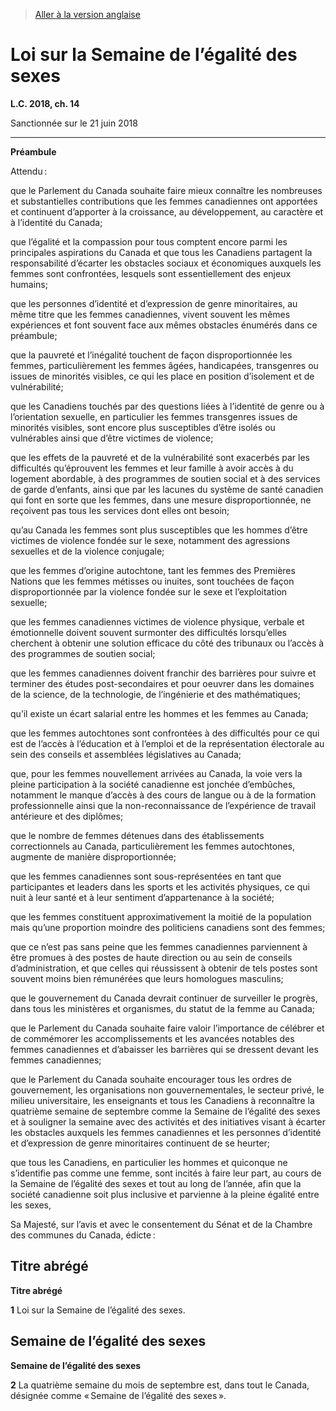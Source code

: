 > [Aller à la version anglaise](/en/Acts/Statutes%20of%20Canada/2018/c.%2014.md)

# Loi sur la Semaine de l’égalité des sexes

**L.C. 2018, ch. 14**


Sanctionnée sur le 21 juin 2018

----------




**Préambule**

Attendu :

que le Parlement du Canada souhaite faire mieux connaître les nombreuses et substantielles contributions que les femmes canadiennes ont apportées et continuent d’apporter à la croissance, au développement, au caractère et à l’identité du Canada;

que l’égalité et la compassion pour tous comptent encore parmi les principales aspirations du Canada et que tous les Canadiens partagent la responsabilité d’écarter les obstacles sociaux et économiques auxquels les femmes sont confrontées, lesquels sont essentiellement des enjeux humains;

que les personnes d’identité et d’expression de genre minoritaires, au même titre que les femmes canadiennes, vivent souvent les mêmes expériences et font souvent face aux mêmes obstacles énumérés dans ce préambule;

que la pauvreté et l’inégalité touchent de façon disproportionnée les femmes, particulièrement les femmes âgées, handicapées, transgenres ou issues de minorités visibles, ce qui les place en position d’isolement et de vulnérabilité;

que les Canadiens touchés par des questions liées à l’identité de genre ou à l’orientation sexuelle, en particulier les femmes transgenres issues de minorités visibles, sont encore plus susceptibles d’être isolés ou vulnérables ainsi que d’être victimes de violence;

que les effets de la pauvreté et de la vulnérabilité sont exacerbés par les difficultés qu’éprouvent les femmes et leur famille à avoir accès à du logement abordable, à des programmes de soutien social et à des services de garde d’enfants, ainsi que par les lacunes du système de santé canadien qui font en sorte que les femmes, dans une mesure disproportionnée, ne reçoivent pas tous les services dont elles ont besoin;

qu’au Canada les femmes sont plus susceptibles que les hommes d’être victimes de violence fondée sur le sexe, notamment des agressions sexuelles et de la violence conjugale;

que les femmes d’origine autochtone, tant les femmes des Premières Nations que les femmes métisses ou inuites, sont touchées de façon disproportionnée par la violence fondée sur le sexe et l’exploitation sexuelle;

que les femmes canadiennes victimes de violence physique, verbale et émotionnelle doivent souvent surmonter des difficultés lorsqu’elles cherchent à obtenir une solution efficace du côté des tribunaux ou l’accès à des programmes de soutien social;

que les femmes canadiennes doivent franchir des barrières pour suivre et terminer des études post-secondaires et pour oeuvrer dans les domaines de la science, de la technologie, de l’ingénierie et des mathématiques;

qu’il existe un écart salarial entre les hommes et les femmes au Canada;

que les femmes autochtones sont confrontées à des difficultés pour ce qui est de l’accès à l’éducation et à l’emploi et de la représentation électorale au sein des conseils et assemblées législatives au Canada;

que, pour les femmes nouvellement arrivées au Canada, la voie vers la pleine participation à la société canadienne est jonchée d’embûches, notamment le manque d’accès à des cours de langue ou à de la formation professionnelle ainsi que la non-reconnaissance de l’expérience de travail antérieure et des diplômes;

que le nombre de femmes détenues dans des établissements correctionnels au Canada, particulièrement les femmes autochtones, augmente de manière disproportionnée;

que les femmes canadiennes sont sous-représentées en tant que participantes et leaders dans les sports et les activités physiques, ce qui nuit à leur santé et à leur sentiment d’appartenance à la société;

que les femmes constituent approximativement la moitié de la population mais qu’une proportion moindre des politiciens canadiens sont des femmes;

que ce n’est pas sans peine que les femmes canadiennes parviennent à être promues à des postes de haute direction ou au sein de conseils d’administration, et que celles qui réussissent à obtenir de tels postes sont souvent moins bien rémunérées que leurs homologues masculins;

que le gouvernement du Canada devrait continuer de surveiller le progrès, dans tous les ministères et organismes, du statut de la femme au Canada;

que le Parlement du Canada souhaite faire valoir l’importance de célébrer et de commémorer les accomplissements et les avancées notables des femmes canadiennes et d’abaisser les barrières qui se dressent devant les femmes canadiennes;

que le Parlement du Canada souhaite encourager tous les ordres de gouvernement, les organisations non gouvernementales, le secteur privé, le milieu universitaire, les enseignants et tous les Canadiens à reconnaître la quatrième semaine de septembre comme la Semaine de l’égalité des sexes et à souligner la semaine avec des activités et des initiatives visant à écarter les obstacles auxquels les femmes canadiennes et les personnes d’identité et d’expression de genre minoritaires continuent de se heurter;

que tous les Canadiens, en particulier les hommes et quiconque ne s’identifie pas comme une femme, sont incités à faire leur part, au cours de la Semaine de l’égalité des sexes et tout au long de l’année, afin que la société canadienne soit plus inclusive et parvienne à la pleine égalité entre les sexes,



Sa Majesté, sur l’avis et avec le consentement du Sénat et de la Chambre des communes du Canada, édicte :






## Titre abrégé



**Titre abrégé**

**1** Loi sur la Semaine de l’égalité des sexes.




## Semaine de l’égalité des sexes



**Semaine de l’égalité des sexes**

**2** La quatrième semaine du mois de septembre est, dans tout le Canada, désignée comme « Semaine de l’égalité des sexes ».


